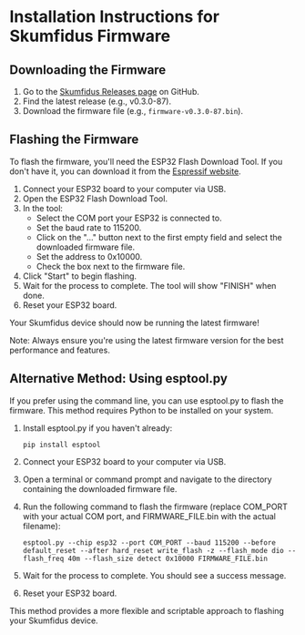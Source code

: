 # Installation Instructions for Skumfidus Firmware

## Downloading the Firmware

1. Go to the [Skumfidus Releases page](https://github.com/OrangeMakers/Skumfidus/releases) on GitHub.
2. Find the latest release (e.g., v0.3.0-87).
3. Download the firmware file (e.g., `firmware-v0.3.0-87.bin`).

## Flashing the Firmware

To flash the firmware, you'll need the ESP32 Flash Download Tool. If you don't have it, you can download it from the [Espressif website](https://www.espressif.com/en/support/download/other-tools).

1. Connect your ESP32 board to your computer via USB.
2. Open the ESP32 Flash Download Tool.
3. In the tool:
   - Select the COM port your ESP32 is connected to.
   - Set the baud rate to 115200.
   - Click on the "..." button next to the first empty field and select the downloaded firmware file.
   - Set the address to 0x10000.
   - Check the box next to the firmware file.
4. Click "Start" to begin flashing.
5. Wait for the process to complete. The tool will show "FINISH" when done.
6. Reset your ESP32 board.

Your Skumfidus device should now be running the latest firmware!

Note: Always ensure you're using the latest firmware version for the best performance and features.

## Alternative Method: Using esptool.py

If you prefer using the command line, you can use esptool.py to flash the firmware. This method requires Python to be installed on your system.

1. Install esptool.py if you haven't already:
   ```
   pip install esptool
   ```

2. Connect your ESP32 board to your computer via USB.

3. Open a terminal or command prompt and navigate to the directory containing the downloaded firmware file.

4. Run the following command to flash the firmware (replace COM_PORT with your actual COM port, and FIRMWARE_FILE.bin with the actual filename):
   ```
   esptool.py --chip esp32 --port COM_PORT --baud 115200 --before default_reset --after hard_reset write_flash -z --flash_mode dio --flash_freq 40m --flash_size detect 0x10000 FIRMWARE_FILE.bin
   ```

5. Wait for the process to complete. You should see a success message.

6. Reset your ESP32 board.

This method provides a more flexible and scriptable approach to flashing your Skumfidus device.
